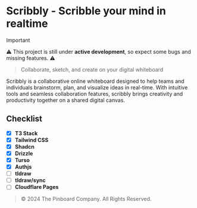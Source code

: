 # Scribbly - Scribble your mind in realtime

> [!IMPORTANT]
> :warning: This project is still under **active development**, so expect some bugs and missing features. :warning:

> Collaborate, sketch, and create on your digital whiteboard

Scribbly is a collaborative online whiteboard designed to help teams and individuals brainstorm, plan, and visualize ideas in real-time. With intuitive tools and seamless collaboration features, scribbly brings creativity and productivity together on a shared digital canvas.

## Checklist

- [x] **T3 Stack**
- [x] **Tailwind CSS**
- [x] **Shadcn**
- [x] **Drizzle**
- [x] **Turso**
- [x] **Authjs**
- [ ] **tldraw**
- [ ] **tldraw/sync**
- [ ] **Cloudflare Pages**

> © 2024 The Pinboard Company. All Rights Reserved.

